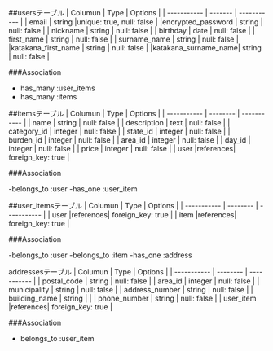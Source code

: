 ##usersテーブル
| Columun             |  Type   | Options                  |
| -----------         | ------- | -----------              |
| email               | string  |unique: true, null: false |
|encrypted_password   | string  | null: false              |
| nickname            | string  | null: false              |
| birthday            | date    | null: false              |
| first_name          | string  | null: false              |
| surname_name        | string  | null: false              |
|katakana_first_name  | string  | null: false              |
|katakana_surname_name| string  | null: false              |

###Association

- has_many :user_items
- has_many :items

##itemsテーブル
| Columun     |   Type   |  Options          |
| ----------- | -------- |  -----------      |
| name        | string   |  null: false      |
| description | text     |  null: false      |
| category_id | integer  |  null: false      |
| state_id    | integer  |  null: false      |
| burden_id   | integer  |  null: false      |
| area_id     | integer  |  null: false      |
| day_id      | integer  |  null: false      |
| price       | integer  |  null: false      |
|    user     |references| foreign_key: true |


 ###Association

-belongs_to :user
-has_one :user_item


##user_itemsテーブル
| Columun     |   Type   |  Options          |
| ----------- | -------- |  -----------      |
| user        |references| foreign_key: true |
| item        |references| foreign_key: true |

###Association

-belongs_to :user
-belongs_to :item
-has_one :address

addressesテーブル
| Columun         |  Type    | Options           |
| -----------     | -------- | -----------       |
| postal_code     | string   | null: false       |
| area_id         | integer  | null: false       |
| municipality    | string   | null: false       |
| address_number  | string   | null: false       |
| building_name   | string   |                   |
| phone_number    | string   | null: false       |
| user_item       |references| foreign_key: true |

 ###Association

- belongs_to :user_item

